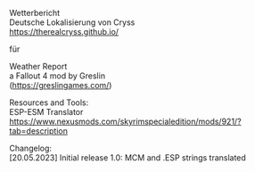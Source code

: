 Wetterbericht  
Deutsche Lokalisierung von Cryss  
https://therealcryss.github.io/  

für  

Weather Report  
a Fallout 4 mod by Greslin  
(https://greslingames.com/)  


Resources and Tools:  
ESP-ESM Translator  
https://www.nexusmods.com/skyrimspecialedition/mods/921/?tab=description  


Changelog:  
[20.05.2023]	Initial release 1.0: MCM and .ESP strings translated  
